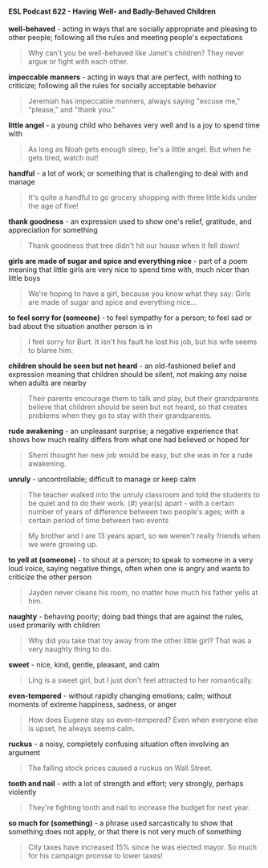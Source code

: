 #### ESL Podcast 622 - Having Well- and Badly-Behaved Children

**well-behaved** - acting in ways that are socially appropriate and pleasing to other
people; following all the rules and meeting people's expectations

> Why can't you be well-behaved like Janet's children? They never argue or fight
with each other.

**impeccable manners** - acting in ways that are perfect, with nothing to criticize;
following all the rules for socially acceptable behavior

> Jeremiah has impeccable manners, always saying "excuse me," "please," and
"thank you."

**little angel** - a young child who behaves very well and is a joy to spend time with

> As long as Noah gets enough sleep, he's a little angel. But when he gets tired,
watch out!

**handful** - a lot of work; or something that is challenging to deal with and manage

> It's quite a handful to go grocery shopping with three little kids under the age of
five!

**thank goodness** - an expression used to show one's relief, gratitude, and
appreciation for something

> Thank goodness that tree didn't hit our house when it fell down!

**girls are made of sugar and spice and everything nice** - part of a poem
meaning that little girls are very nice to spend time with, much nicer than little
boys

> We're hoping to have a girl, because you know what they say: Girls are made
of sugar and spice and everything nice...

**to feel sorry for (someone)** - to feel sympathy for a person; to feel sad or bad
about the situation another person is in

> I feel sorry for Burt. It isn't his fault he lost his job, but his wife seems to blame
him.

**children should be seen but not heard** - an old-fashioned belief and
expression meaning that children should be silent, not making any noise when
adults are nearby

> Their parents encourage them to talk and play, but their grandparents believe
that children should be seen but not heard, so that creates problems when they
go to stay with their grandparents.

**rude awakening** - an unpleasant surprise; a negative experience that shows
how much reality differs from what one had believed or hoped for

> Sherri thought her new job would be easy, but she was in for a rude awakening.

**unruly** - uncontrollable; difficult to manage or keep calm

> The teacher walked into the unruly classroom and told the students to be quiet
and to do their work.
(#) year(s) apart - with a certain number of years of difference between two
people's ages; with a certain period of time between two events

> My brother and I are 13 years apart, so we weren't really friends when we were
growing up.

**to yell at (someone)** - to shout at a person; to speak to someone in a very loud
voice, saying negative things, often when one is angry and wants to criticize the
other person

> Jayden never cleans his room, no matter how much his father yells at him.

**naughty** - behaving poorly; doing bad things that are against the rules, used
primarily with children

> Why did you take that toy away from the other little girl? That was a very
naughty thing to do.

**sweet** - nice, kind, gentle, pleasant, and calm

> Ling is a sweet girl, but I just don't feel attracted to her romantically.

**even-tempered** - without rapidly changing emotions; calm; without moments of
extreme happiness, sadness, or anger

> How does Eugene stay so even-tempered? Even when everyone else is upset,
he always seems calm.

**ruckus** - a noisy, completely confusing situation often involving an argument

> The falling stock prices caused a ruckus on Wall Street.

**tooth and nail** - with a lot of strength and effort; very strongly, perhaps violently

> They're fighting tooth and nail to increase the budget for next year.

**so much for (something)** - a phrase used sarcastically to show that something
does not apply, or that there is not very much of something

> City taxes have increased 15% since he was elected mayor. So much for his
campaign promise to lower taxes!

